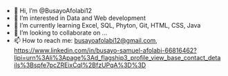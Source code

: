 - 👋 Hi, I’m @BusayoAfolabi12
- 👀 I’m interested in Data and Web development
- 🌱 I’m currently learning Excel, SQL, Phyton, Git, HTML, CSS, Java
- 💞️ I’m looking to collaborate on ...
- 📫 How to reach me: busayoafolabi12@gmail.com, 
                      https://www.linkedin.com/in/busayo-samuel-afolabi-66816462?lipi=urn%3Ali%3Apage%3Ad_flagship3_profile_view_base_contact_details%3Bspfe7pcZREixCqI%2BfzUPqA%3D%3D

<!---
BusayoAfolabi12/BusayoAfolabi12 is a ✨ special ✨ repository because its `README.md` (this file) appears on your GitHub profile.
You can click the Preview link to take a look at your changes.
--->
